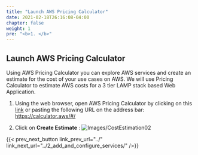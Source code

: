 ```yaml
---
title: "Launch AWS Pricing Calculator"
date: 2021-02-18T26:16:08-04:00
chapter: false
weight: 1
pre: "<b>1. </b>"
---
```


## Launch AWS Pricing Calculator
Using AWS Pricing Calculator you can explore AWS services and create an estimate for the cost of your use cases on AWS. We will use Pricing Calculator to estimate AWS costs for a 3 tier LAMP stack based Web Application.

1. Using the web browser, open AWS Pricing Calculator by clicking on this [link](https://calculator.aws/#/) or pasting the following URL on the address bar: https://calculator.aws/#/

2. Click on **Create Estimate** :
![Images/CostEstimation02](/Cost/100_Cost_Estimation/Images/CostEstimation02.png?classes=lab_picture_small)

{{< prev_next_button link_prev_url="../" link_next_url="../2_add_and_configure_services/" />}}


